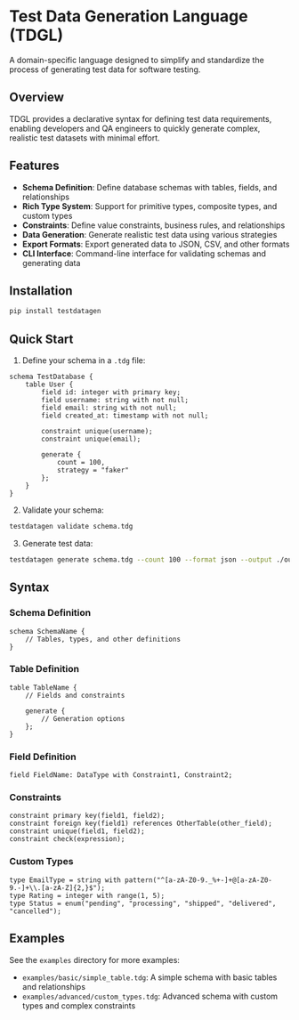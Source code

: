 # Test Data Generation Language (TDGL)

A domain-specific language designed to simplify and standardize the process of generating test data for software testing.

## Overview

TDGL provides a declarative syntax for defining test data requirements, enabling developers and QA engineers to quickly generate complex, realistic test datasets with minimal effort.

## Features

- **Schema Definition**: Define database schemas with tables, fields, and relationships
- **Rich Type System**: Support for primitive types, composite types, and custom types
- **Constraints**: Define value constraints, business rules, and relationships
- **Data Generation**: Generate realistic test data using various strategies
- **Export Formats**: Export generated data to JSON, CSV, and other formats
- **CLI Interface**: Command-line interface for validating schemas and generating data

## Installation

```bash
pip install testdatagen
```

## Quick Start

1. Define your schema in a `.tdg` file:

```
schema TestDatabase {
    table User {
        field id: integer with primary key;
        field username: string with not null;
        field email: string with not null;
        field created_at: timestamp with not null;
        
        constraint unique(username);
        constraint unique(email);
        
        generate {
            count = 100,
            strategy = "faker"
        };
    }
}
```

2. Validate your schema:

```bash
testdatagen validate schema.tdg
```

3. Generate test data:

```bash
testdatagen generate schema.tdg --count 100 --format json --output ./output
```

## Syntax

### Schema Definition

```
schema SchemaName {
    // Tables, types, and other definitions
}
```

### Table Definition

```
table TableName {
    // Fields and constraints
    
    generate {
        // Generation options
    };
}
```

### Field Definition

```
field FieldName: DataType with Constraint1, Constraint2;
```

### Constraints

```
constraint primary key(field1, field2);
constraint foreign key(field1) references OtherTable(other_field);
constraint unique(field1, field2);
constraint check(expression);
```

### Custom Types

```
type EmailType = string with pattern("^[a-zA-Z0-9._%+-]+@[a-zA-Z0-9.-]+\\.[a-zA-Z]{2,}$");
type Rating = integer with range(1, 5);
type Status = enum("pending", "processing", "shipped", "delivered", "cancelled");
```

## Examples

See the `examples` directory for more examples:

- `examples/basic/simple_table.tdg`: A simple schema with basic tables and relationships
- `examples/advanced/custom_types.tdg`: Advanced schema with custom types and complex constraints

